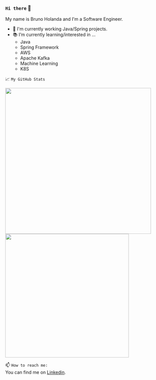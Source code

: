 ### `Hi there` 👋
My name is Bruno Holanda and I'm a Software Engineer.
- 🔭 I'm currently working Java/Spring projects.
- 📚 I’m currently learning/interested in ...
    - Java
    - Spring Framework
    - AWS
    - Apache Kafka
    - Machine Learning
    - K8S

📈 `My GitHub Stats`

<p align=left>
 <img width="460px" src="https://github-readme-stats.vercel.app/api?username=brholanda&theme=default&hide=html&layout=compact&count_private=true&show_icons=true" />
 <img width="390px" src="https://github-readme-stats.vercel.app/api/top-langs/?username=brholanda&hide=html&layout=compact" />                    
</p>

 📫 `How to reach me:`\
You can find me on [Linkedin](in/bruno-holanda-8a204657).
